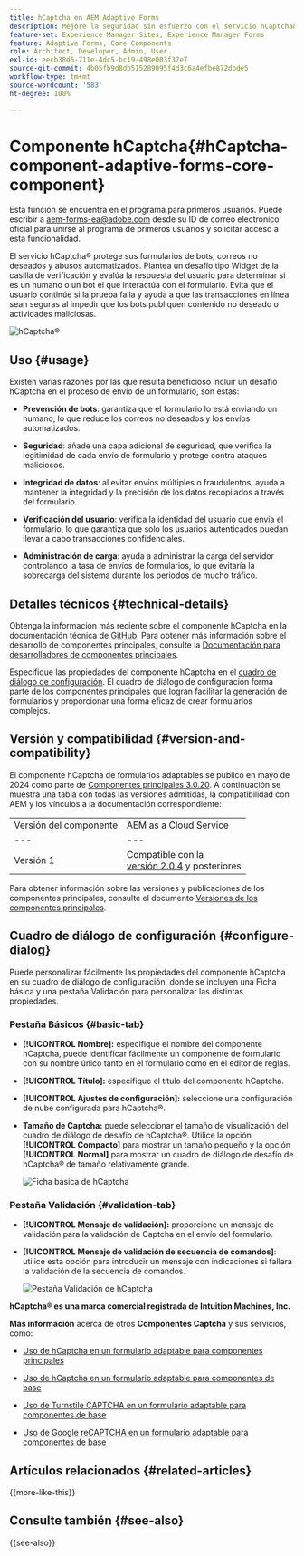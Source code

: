```yaml
---
title: hCaptcha en AEM Adaptive Forms
description: Mejore la seguridad sin esfuerzo con el servicio hCaptcha&reg;. Guía paso a paso en el interior
feature-set: Experience Manager Sites, Experience Manager Forms
feature: Adaptive Forms, Core Components
role: Architect, Developer, Admin, User
exl-id: eecb38d5-711e-4dc5-bc19-498e003f37e7
source-git-commit: 4b05fb9d8db515289095f4d3c6a4efbe872dbde5
workflow-type: tm+mt
source-wordcount: '583'
ht-degree: 100%

---
```


# Componente hCaptcha{#hCaptcha-component-adaptive-forms-core-component}

<span class="preview"> Esta función se encuentra en el programa para primeros usuarios. Puede escribir a aem-forms-ea@adobe.com desde su ID de correo electrónico oficial para unirse al programa de primeros usuarios y solicitar acceso a esta funcionalidad. </span>

El servicio hCaptcha® protege sus formularios de bots, correos no deseados y abusos automatizados. Plantea un desafío tipo Widget de la casilla de verificación y evalúa la respuesta del usuario para determinar si es un humano o un bot el que interactúa con el formulario. Evita que el usuario continúe si la prueba falla y ayuda a que las transacciones en línea sean seguras al impedir que los bots publiquen contenido no deseado o actividades maliciosas.

![hCaptcha®](/help/adaptive-forms/assets/hCaptcha-challenge.png)

## Uso {#usage}

Existen varias razones por las que resulta beneficioso incluir un desafío hCaptcha en el proceso de envío de un formulario, son estas:

- **Prevención de bots**: garantiza que el formulario lo está enviando un humano, lo que reduce los correos no deseados y los envíos automatizados.

- **Seguridad**: añade una capa adicional de seguridad, que verifica la legitimidad de cada envío de formulario y protege contra ataques maliciosos.

- **Integridad de datos**: al evitar envíos múltiples o fraudulentos, ayuda a mantener la integridad y la precisión de los datos recopilados a través del formulario.

- **Verificación del usuario**: verifica la identidad del usuario que envía el formulario, lo que garantiza que solo los usuarios autenticados puedan llevar a cabo transacciones confidenciales.

- **Administración de carga**: ayuda a administrar la carga del servidor controlando la tasa de envíos de formularios, lo que evitaría la sobrecarga del sistema durante los periodos de mucho tráfico.

## Detalles técnicos {#technical-details}

Obtenga la información más reciente sobre el componente hCaptcha en la documentación técnica de [GitHub](https://github.com/adobe/aem-core-forms-components/blob/master/ui.af.apps/src/main/content/jcr_root/apps/core/fd/components/form/hCaptcha/v1/hCaptcha/README.md). Para obtener más información sobre el desarrollo de componentes principales, consulte la [Documentación para desarrolladores de componentes principales](/help/developing/overview.md).

Especifique las propiedades del componente hCaptcha en el [cuadro de diálogo de configuración](#configure-dialog). El cuadro de diálogo de configuración forma parte de los componentes principales que logran facilitar la generación de formularios y proporcionar una forma eficaz de crear formularios complejos.

## Versión y compatibilidad {#version-and-compatibility}


El componente hCaptcha de formularios adaptables se publicó en mayo de 2024 como parte de [Componentes principales 3.0.20](https://github.com/adobe/aem-core-forms-components/commit/a4cb97131ffad47137a8f5f173401128a1cf3491). A continuación se muestra una tabla con todas las versiones admitidas, la compatibilidad con AEM y los vínculos a la documentación correspondiente:

|  |  |
|---|---|
| Versión del componente | AEM as a Cloud Service |
| --- | --- |
| Versión 1 | Compatible con la <br>[versión 2.0.4](/help/adaptive-forms/version.md) y posteriores | Compatible | Compatible |

Para obtener información sobre las versiones y publicaciones de los componentes principales, consulte el documento [Versiones de los componentes principales](/help/adaptive-forms/version.md).

## Cuadro de diálogo de configuración {#configure-dialog}

Puede personalizar fácilmente las propiedades del componente hCaptcha en su cuadro de diálogo de configuración, donde se incluyen una Ficha básica y una pestaña Validación para personalizar las distintas propiedades.

### Pestaña Básicos {#basic-tab}

- **[!UICONTROL Nombre]:** especifique el nombre del componente hCaptcha, puede identificar fácilmente un componente de formulario con su nombre único tanto en el formulario como en el editor de reglas.
- **[!UICONTROL Título]:** especifique el título del componente hCaptcha.
- **[!UICONTROL Ajustes de configuración]:** seleccione una configuración de nube configurada para hCaptcha®.
- **Tamaño de Captcha:** puede seleccionar el tamaño de visualización del cuadro de diálogo de desafío de hCaptcha®. Utilice la opción **[!UICONTROL Compacto]** para mostrar un tamaño pequeño y la opción **[!UICONTROL Normal]** para mostrar un cuadro de diálogo de desafío de hCaptcha® de tamaño relativamente grande.<!-- or **[!UICONTROL Invisible]** to validate hCaptcha&reg; without explicitly rendering the checkbox widget on the user interface. -->

  ![Ficha básica de hCaptcha](/help/adaptive-forms/assets/hcaptcha-basic.png)

### Pestaña Validación {#validation-tab}

- **[!UICONTROL Mensaje de validación]:** proporcione un mensaje de validación para la validación de Captcha en el envío del formulario.
- **[!UICONTROL Mensaje de validación de secuencia de comandos]**: utilice esta opción para introducir un mensaje con indicaciones si fallara la validación de la secuencia de comandos.

  ![Pestaña Validación de hCaptcha](/help/adaptive-forms/assets/hcaptcha-validation-tab.png)

**hCaptcha® es una marca comercial registrada de Intuition Machines, Inc.**

**Más información** acerca de otros **Componentes Captcha** y sus servicios, como:

- [Uso de hCaptcha en un formulario adaptable para componentes principales](https://experienceleague.adobe.com/es/docs/experience-manager-cloud-service/content/forms/adaptive-forms-authoring/authoring-adaptive-forms-core-components/create-an-adaptive-form-on-forms-cs/integrate-adaptive-forms-hCaptcha-core-components)

- [Uso de hCaptcha en un formulario adaptable para componentes de base](https://experienceleague.adobe.com/es/docs/experience-manager-cloud-service/content/forms/adaptive-forms-authoring/authoring-adaptive-forms-foundation-components/add-components-to-an-adaptive-form/integrate-adaptive-forms-hcaptcha)

- [Uso de Turnstile CAPTCHA en un formulario adaptable para componentes de base](https://experienceleague.adobe.com/es/docs/experience-manager-cloud-service/content/forms/adaptive-forms-authoring/authoring-adaptive-forms-foundation-components/add-components-to-an-adaptive-form/integrate-adaptive-forms-turnstile)

- [Uso de Google reCAPTCHA en un formulario adaptable para componentes de base](https://experienceleague.adobe.com/es/docs/experience-manager-cloud-service/content/forms/adaptive-forms-authoring/authoring-adaptive-forms-core-components/create-an-adaptive-form-on-forms-cs/captcha-adaptive-forms-core-components)

## Artículos relacionados {#related-articles}

{{more-like-this}}

## Consulte también {#see-also}

{{see-also}}
